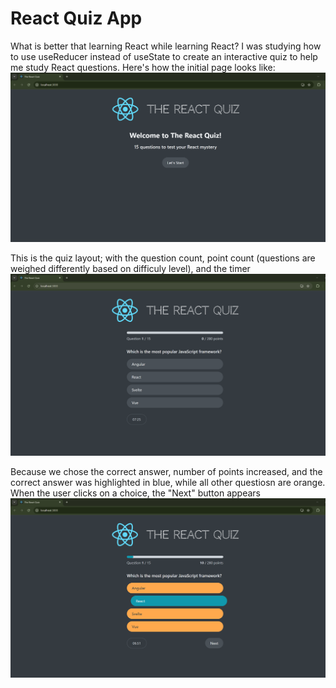 # React Quiz App

What is better that learning React while learning React? I was studying how to use useReducer instead of useState to create an interactive quiz to help me study React questions. 
Here's how the initial page looks like: 
![](Diagrams/InitialPage.png)

This is the quiz layout; with the question count, point count (questions are weighed differently based on difficuly level), and the timer
![](Diagrams/Pic_2.png)

Because we chose the correct answer, number of points increased, and the correct answer was highlighted in blue, while all other questiosn are orange. When the user clicks on a choice, the "Next" button appears
![](Diagrams/Pic_3.png)
